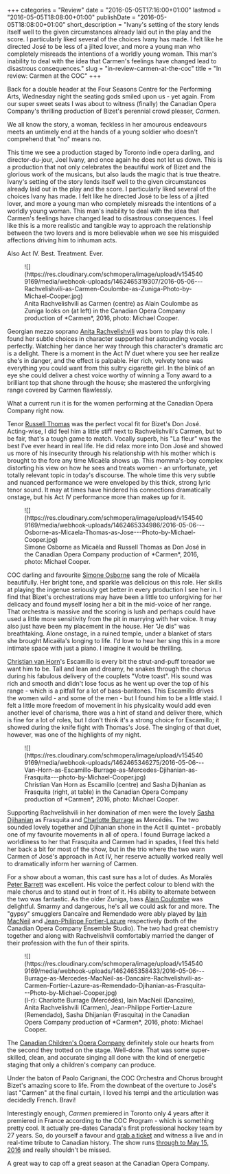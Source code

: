 +++
categories = "Review"
date = "2016-05-05T17:16:00+01:00"
lastmod = "2016-05-05T18:08:00+01:00"
publishDate = "2016-05-05T18:08:00+01:00"
short_description = "Ivany&#039;s setting of the story lends itself well to the given circumstances already laid out in the play and the score. I particularly liked several of the choices Ivany has made. I felt like he directed José to be less of a jilted lover, and more a young man who completely misreads the intentions of a worldly young woman. This man&#039;s inability to deal with the idea that Carmen&#039;s feelings have changed lead to disastrous consequences."
slug = "in-review-carmen-at-the-coc"
title = "In review: Carmen at the COC"
+++

Back for a double header at the Four Seasons Centre for the Performing Arts, Wednesday night the seating gods smiled upon us - yet again. From our super sweet seats I was about to witness (finally) the Canadian Opera Company's thrilling production of Bizet's perennial crowd pleaser, *Carmen*.

We all know the story, a woman, feckless in her amourous endeavours meets an untimely end at the hands of a young soldier who doesn't comprehend that "no" means no. 

This time we see a production staged by Toronto indie opera darling, and director-du-jour, Joel Ivany, and once again he does not let us down. This is a production that not only celebrates the beautiful work of Bizet and the glorious work of the musicans, but also lauds the magic that is true theatre. Ivany's setting of the story lends itself well to the given circumstances already laid out in the play and the score. I particularly liked several of the choices Ivany has made. I felt like he directed José to be less of a jilted lover, and more a young man who completely misreads the intentions of a worldly young woman. This man's inability to deal with the idea that Carmen's feelings have changed lead to disastrous consequences. I feel like this is a more realistic and tangible way to approach the relationship between the two lovers and is more believable when we see his misguided affections driving him to inhuman acts.

Also Act IV. Best. Treatment. Ever. 

<figure data-type="image">
![](https://res.cloudinary.com/schmopera/image/upload/v1545409169/media/webhook-uploads/1462465319307/2016-05-06---Rachvelishvili-as-Carmen-Coulombe-as-Zuniga-Photo-by-Michael-Cooper.jpg)
<figcaption>Anita Rachvelishvili as Carmen (centre) as Alain Coulombe as Zuniga looks on (at left) in the Canadian Opera Company production of *Carmen*, 2016, photo: Michael Cooper.
</figcaption>
</figure>

Georgian mezzo soprano [Anita Rachvelishvili](/scene/people/anita-rachvelishvili/) was born to play this role. I found her subtle choices in character supported her astounding vocals perfectly. Watching her dance her way through this character's dramatic arc is a delight. There is a moment in the Act IV duet where you see her realize she's in danger, and the effect is palpable. Her rich, velvety tone was everything you could want from this sultry cigarette girl. In the blink of an eye she could deliver a chest voice worthy of winning a Tony award to a brilliant top that shone through the house; she mastered the unforgiving range covered by Carmen flawlessly. 

What a current run it is for the women performing at the Canadian Opera Company right now. 

Tenor [Russell Thomas](/scene/people/russell-thomas/) was the perfect vocal fit for Bizet's Don José.  Acting-wise, I did feel him a little stiff next to Rachvelishvili's Carmen, but to be fair, that's a tough game to match. Vocally superb, his "La fleur" was the best I've ever heard in real life. He did relax more into Don José and showed us more of his insecurity through his relationship with his mother which is brought to the fore any time Micaëla shows up. This momma's-boy complex distorting his view on how he sees and treats women - an unfortunate, yet totally relevant topic in today's discourse. The whole time this very subtle and nuanced performance we were enveloped by this thick, strong lyric tenor sound. It may at times have hindered his connections dramatically onstage, but his Act IV performance more than makes up for it. 

<figure data-type="image">
![](https://res.cloudinary.com/schmopera/image/upload/v1545409169/media/webhook-uploads/1462465334986/2016-05-06---Osborne-as-Micaela-Thomas-as-Jose---Photo-by-Michael-Cooper.jpg)
<figcaption>Simone Osborne as Micaëla and Russell Thomas as Don José in the Canadian Opera Company production of *Carmen*, 2016, photo: Michael Cooper.</figcaption>
</figure>

COC darling and favourite [Simone Osborne](/talking-with-singers-simone-osborne/) sang the role of Micaëla beautifully. Her bright tone, and sparkle was delicious on this role. Her skills at playing the ingenue seriously get better in every production I see her in. I find that Bizet's orchestrations may have been a little too unforgiving for her delicacy and found myself losing her a bit in the mid-voice of her range. That orchestra is massive and the scoring is lush and perhaps could have used a little more sensitivity from the pit in marrying with her voice. It may also just have been my placement in the house. Her "Je dis" was breathtaking. Alone onstage, in a ruined temple, under a blanket of stars she brought Micaëla's longing to life. I'd love to hear her sing this in a more intimate space with just a piano. I imagine it would be thrilling.

[Christian van Horn](/talking-with-singers-christian-van-horn/)'s Escamillo is every bit the strut-and-puff toreador we want him to be. Tall and lean and dreamy, he snakes through the chorus during his fabulous delivery of the couplets "Votre toast". His sound was rich and smooth and didn't lose focus as he went up over the top of his range - which is a pitfall for a lot of bass-baritones. This Escamillo drives the women wild - and some of the men - but I found him to be a little staid. I felt a little more freedom of movement in his physicality would add even another level of charisma, there was a hint of stand and deliver there, which is fine for a lot of roles, but I don't think it's a strong choice for Escamillo; it showed during the knife fight with Thomas's José. The singing of that duet, however, was one of the highlights of my night. 

<figure data-type="image">
![](https://res.cloudinary.com/schmopera/image/upload/v1545409169/media/webhook-uploads/1462465346275/2016-05-06---Van-Horn-as-Escamillo-Burrage-as-Mercedes-Djihanian-as-Frasquita---photo-by-Michael-Cooper.jpg)
<figcaption>Christian Van Horn as Escamillo (centre) and Sasha Djihanian as Frasquita (right, at table) in the Canadian Opera Company production of *Carmen*, 2016, photo: Michael Cooper.</figcaption>
</figure>

Supporting Rachvelishvili in her domination of men were the lovely [Sasha Djihanian](/scene/people/sasha-djihanian/) as Frasquita and [Charlotte Burrage](/scene/people/charlotte-burrage/) as Mercédès. The two sounded lovely together and Djihanian shone in the Act II quintet - probably one of my favourite movements in all of opera. I found Burrage lacked a worldliness to her that Frasquita and Carmen had in spades, I feel this held her back a bit for most of the show, but in the trio where the two warn Carmen of José's approach in Act IV, her reserve actually worked really well to dramatically inform her warning of Carmen. 

For a show about a woman, this cast sure has a lot of dudes. As Moralès [Peter Barrett](/scene/people/peter-barrett/) was excellent. His voice the perfect colour to blend with the male chorus and to stand out in front of it. His ability to alternate between the two was fantastic. As the older Zuniga, bass [Alain Coulombe](/scene/people/alain-coulombe/) was delightful. Smarmy and dangerous, he's all we could ask for and more. The "gypsy" smugglers Dancaïre and Remendado were ably played by [Iain MacNeil](/scene/people/iain-macneil/) and [Jean-Philippe Fortier-Lazure](/scene/people/jean-philippe-fortier-lazure/) respectively (both of the Canadian Opera Company Ensemble Studio). The two had great chemistry together and along with Rachvelishvili comfortably married the danger of their profession with the fun of their spirits. 

<figure data-type="image">
![](https://res.cloudinary.com/schmopera/image/upload/v1545409169/media/webhook-uploads/1462465358433/2016-05-06---Burrage-as-Mercedes-MacNeil-as-Dancaire-Rachvelishvili-as-Carmen-Fortier-Lazure-as-Remendado-Djihanian-as-Frasquita---Photo-by-Michael-Cooper.jpg)
<figcaption>(l-r): Charlotte Burrage (Mercédès), Iain MacNeil (Dancaïre), Anita Rachvelishvili (Carmen), Jean-Philippe Fortier-Lazure (Remendado), Sasha Dhijanian (Frasquita) in the Canadian Opera Company production of *Carmen*, 2016, photo: Michael Cooper.</figcaption>
</figure>

The [Canadian Children's Opera Company](/scene/companies/canadian-childrens-opera-company/) definitely stole our hearts from the second they trotted on the stage. Well-done. That was some super-skilled, clean, and accurate singing all done with the kind of energetic staging that only a children's company can produce. 

Under the baton of Paolo Carignani, the COC Orchestra and Chorus brought Bizet's amazing score to life. From the downbeat of the overture to José's last "Carmen" at the final curtain, I loved his tempi and the articulation was decidedly French. Bravi!

Interestingly enough, *Carmen* premiered in Toronto only 4 years after it premiered in France according to the COC Program - which is something pretty cool. It actually pre-dates Canada's first professional hockey team by 27 years. So, do yourself a favour and [grab a ticket](http://www.coc.ca/PerformancesAndTickets/1516Season/Carmen.aspx) and witness a live and in real-time tribute to Canadian history. The show runs [through to May 15, 2016](http://www.coc.ca/PerformancesAndTickets/1516Season/Carmen.aspx) and really shouldn't be missed. 

A great way to cap off a great season at the Canadian Opera Company. 
